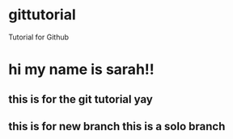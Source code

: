 # gittutorial
Tutorial for Github
<h1>hi my name is sarah!!
<h2>this is for the git tutorial yay
<h2> this is for new branch
this is a solo branch 